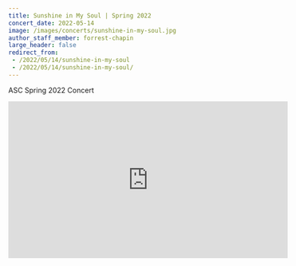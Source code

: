 ```yaml
---
title: Sunshine in My Soul | Spring 2022
concert_date: 2022-05-14
image: /images/concerts/sunshine-in-my-soul.jpg
author_staff_member: forrest-chapin
large_header: false
redirect_from:
 - /2022/05/14/sunshine-in-my-soul
 - /2022/05/14/sunshine-in-my-soul/
---
```


ASC Spring 2022 Concert

<iframe width="560" height="315" src="https://www.youtube.com/embed/p7qFISExrO4" title="YouTube video player" frameborder="0" allow="accelerometer; autoplay; clipboard-write; encrypted-media; gyroscope; picture-in-picture; web-share" allowfullscreen></iframe>